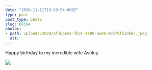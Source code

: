 ```yaml
---
date: "2020-11-21T18:29:54.000Z"
type: post 
post_type: photo
slug: 66594
photos: 
- path: uploads/2020/af16a6e5-fb3c-418b-aee8-40575f51db6c.jpeg
  alt: 
---
```

Happy birthday to my incredible wife Ashley. 


![](/uploads/2020/af16a6e5-fb3c-418b-aee8-40575f51db6c.jpeg)
